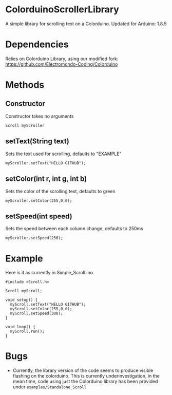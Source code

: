 # ColorduinoScrollerLibrary


A simple library for scrolling text on a Colorduino.
Updated for Arduino: 1.8.5

# Dependencies

Relies on Colorduino Library, using our modified fork: https://github.com/Electromondo-Coding/Colorduino

# Methods

## Constructor
Constructor takes no arguments
```cplusplus
Scroll myScroller
```

## setText(String text)
Sets the text used for scrolling, defaults to "EXAMPLE"
```cplusplus
myScroller.setText("HELLO GITHUB");
```

## setColor(int r, int g, int b)
Sets the color of the scrolling text, defaults to green
```cplusplus
myScroller.setColor(255,0,0);
```

## setSpeed(int speed)
Sets the speed between each column change, defaults to 250ms
```cplusplus
myScroller.setSpeed(250);
```
# Example
Here is it as currently in Simple_Scroll.ino
```cplusplus
#include <Scroll.h>

Scroll myScroll;

void setup() {
  myScroll.setText("HELLO GITHUB");
  myScroll.setColor(255,0,0);
  myScroll.setSpeed(300);
}

void loop() {
  myScroll.run();
}
```

# Bugs
- Currently, the library version of the code seems to produce visible flashing on the colorduino. This is currently underinvestigation, in the mean time, code using just the Colorduino library has been provided under `examples/Standalone_Scroll`